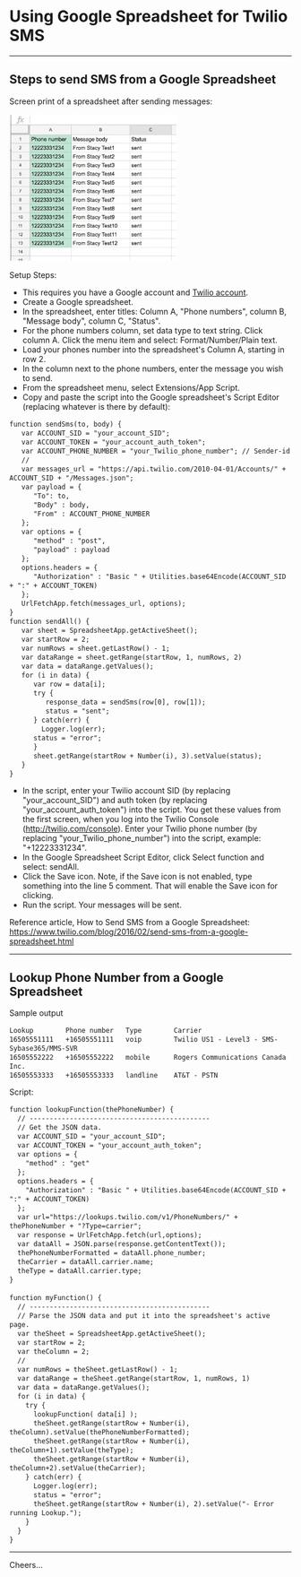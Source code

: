 # Using Google Spreadsheet for Twilio SMS

--------------------------------------------------------------------------------
## Steps to send SMS from a Google Spreadsheet

Screen print of a spreadsheet after sending messages:

<img width="300px"  src="SendSms.jpg"/>

Setup Steps:
+ This requires you have a Google account and [Twilio account](https://www.twilio.com).
+ Create a Google spreadsheet.
+ In the spreadsheet, enter titles: Column A, "Phone numbers", column B, "Message body", column C, "Status".
+ For the phone numbers column, set data type to text string. Click column A. Click the menu item and select: Format/Number/Plain text.
+ Load your phones number into the spreadsheet's Column A, starting in row 2.
+ In the column next to the phone numbers, enter the message you wish to send.
+ From the spreadsheet menu, select Extensions/App Script.
+ Copy and paste the script into the Google spreadsheet's Script Editor (replacing whatever is there by default):
````
function sendSms(to, body) {
   var ACCOUNT_SID = "your_account_SID";
   var ACCOUNT_TOKEN = "your_account_auth_token";
   var ACCOUNT_PHONE_NUMBER = "your_Twilio_phone_number"; // Sender-id
   //
   var messages_url = "https://api.twilio.com/2010-04-01/Accounts/" + ACCOUNT_SID + "/Messages.json";
   var payload = {
      "To": to,
      "Body" : body,
      "From" : ACCOUNT_PHONE_NUMBER
   };
   var options = {
      "method" : "post",
      "payload" : payload
   };
   options.headers = {
      "Authorization" : "Basic " + Utilities.base64Encode(ACCOUNT_SID + ":" + ACCOUNT_TOKEN)
   };
   UrlFetchApp.fetch(messages_url, options);
}
function sendAll() {
   var sheet = SpreadsheetApp.getActiveSheet();
   var startRow = 2;
   var numRows = sheet.getLastRow() - 1;
   var dataRange = sheet.getRange(startRow, 1, numRows, 2)
   var data = dataRange.getValues();
   for (i in data) {
      var row = data[i];
      try {
         response_data = sendSms(row[0], row[1]);
         status = "sent";
      } catch(err) {
        Logger.log(err);
      status = "error";
      }
      sheet.getRange(startRow + Number(i), 3).setValue(status);
   }
}
````
+ In the script, enter your Twilio account SID (by replacing "your_account_SID") and auth token (by replacing "your_account_auth_token") into the script. You get these values from the first screen, when you log into the Twilio Console (http://twilio.com/console). Enter your Twilio phone number (by replacing "your_Twilio_phone_number") into the script, example: "+12223331234".
+ In the Google Spreadsheet Script Editor, click Select function and select: sendAll.
+ Click the Save icon. Note, if the Save icon is not enabled, type something into the line 5 comment.
That will enable the Save icon for clicking.
+ Run the script. Your messages will be sent.

Reference article, How to Send SMS from a Google Spreadsheet:
https://www.twilio.com/blog/2016/02/send-sms-from-a-google-spreadsheet.html


--------------------------------------------------------------------------------
## Lookup Phone Number from a Google Spreadsheet

Sample output
````
Lookup        Phone number   Type        Carrier	
16505551111   +16505551111   voip        Twilio US1 - Level3 - SMS-Sybase365/MMS-SVR	
16505552222   +16505552222   mobile      Rogers Communications Canada Inc.	
16505553333   +16505553333   landline    AT&T - PSTN	
````
Script:
````
function lookupFunction(thePhoneNumber) {
  // ---------------------------------------------
  // Get the JSON data.
  var ACCOUNT_SID = "your_account_SID";
  var ACCOUNT_TOKEN = "your_account_auth_token";
  var options = {
    "method" : "get"
  };
  options.headers = { 
    "Authorization" : "Basic " + Utilities.base64Encode(ACCOUNT_SID + ":" + ACCOUNT_TOKEN)
  };
  var url="https://lookups.twilio.com/v1/PhoneNumbers/" + thePhoneNumber + "?Type=carrier";
  var response = UrlFetchApp.fetch(url,options);
  var dataAll = JSON.parse(response.getContentText());
  thePhoneNumberFormatted = dataAll.phone_number;
  theCarrier = dataAll.carrier.name;
  theType = dataAll.carrier.type;
}

function myFunction() {
  // ---------------------------------------------
  // Parse the JSON data and put it into the spreadsheet's active page.
  var theSheet = SpreadsheetApp.getActiveSheet();
  var startRow = 2;
  var theColumn = 2;
  //
  var numRows = theSheet.getLastRow() - 1;
  var dataRange = theSheet.getRange(startRow, 1, numRows, 1)
  var data = dataRange.getValues();
  for (i in data) {
    try {
      lookupFunction( data[i] );
      theSheet.getRange(startRow + Number(i), theColumn).setValue(thePhoneNumberFormatted);
      theSheet.getRange(startRow + Number(i), theColumn+1).setValue(theType);
      theSheet.getRange(startRow + Number(i), theColumn+2).setValue(theCarrier);
    } catch(err) {
      Logger.log(err);
      status = "error";
      theSheet.getRange(startRow + Number(i), 2).setValue("- Error running Lookup.");
    }
  }
}
````

--------------------------------------------------------------------------------

Cheers...
